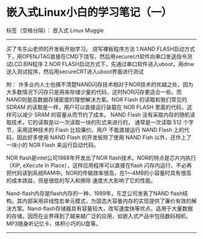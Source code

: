 ﻿# 嵌入式Linux小白的学习笔记（一）
标签（空格分隔）： 嵌入式 Linux Muggle

---
买了韦东山老师的开发板开始学习。
烧写裸板程序方法
1.NAND FLASH启动方式下，用OPENJTAG直接在CMD下烧写，然后用securecrt软件向串口发送指令测试LCD.BIN程序
2.NOR FLASH启动方式下，先通过串口软件进入uboot，用dnw送入测试程序，然后用secureCRT进入uboot界面进行测试











附：
    许多业内人士也搞不清楚NAND闪存技术相对于NOR技术的优越之处，因为大多数情况下闪存只是用来存储少量的代码，这时NOR闪存更适合一些。而NAND则是高数据存储密度的理想解决方案。NOR Flash 的读取和我们常见的 SDRAM 的读取是一样，用户可以直接运行装载在 NOR FLASH 里面的代码，这样可以减少 SRAM 的容量从而节约了成本。 NAND Flash 没有采取内存的随机读取技术，它的读取是以一次读取一块的形式来进行的， 通常是一次读取 512 个字节，采用这种技术的 Flash 比较廉价。用户 不能直接运行 NAND Flash 上的代码，因此好多使用 NAND Flash 的开发板除了使用 NAND Flah 以外，还作上了 一块小的 NOR Flash 来运行启动代码。

NOR flash是intel公司1988年开发出了NOR flash技术。NOR的特点是芯片内执行（XIP, eXecute In Place），这样应用程序可以直接在flash 闪存内运行，不必再把代码读到系统RAM中。NOR的传输效率很高，在1～4MB的小容量时具有很高的成本效益，但是很低的写入和擦除 速度大大影响了它的性能。

Nand-flash内存是flash内存的一种，1989年，东芝公司发表了NAND flash结构。其内部采用非线性宏单元模式，为固态大容量内存的实现提供了廉价有效的解决方案。Nand-flash存储器具有容量较大，改写速度快等优点，适用于大量数据的存储，因而在业界得到了越来越广泛的应用，如嵌入式产品中包括数码相机、MP3随身听记忆卡、体积小巧的U盘等。

----------------------------------------------






